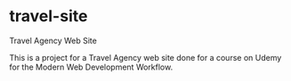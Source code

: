 # travel-site
Travel Agency Web Site

This is a project for a Travel Agency web site done for a course on Udemy for the Modern Web Development Workflow.
